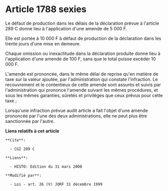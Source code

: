 # Article 1788 sexies

Le défaut de production dans les délais de la déclaration prévue à l'article 289 C donne lieu à l'application d'une amende de
5 000 F.

Elle est portée à 10 000 F à défaut de production de la déclaration dans les trente jours d'une mise en demeure.

Chaque omission ou inexactitude dans la déclaration produite donne lieu à l'application d'une amende de 100 F, sans que le
total puisse excéder 10 000 F.

L'amende est prononcée, dans le même délai de reprise qu'en matière de taxe sur la valeur ajoutée, par l'administration qui
constate l'infraction. Le recouvrement et le contentieux de cette amende sont assurés et suivis par l'administration qui
prononce l'amende suivant les mêmes procédures, et sous les mêmes garanties, sûretés et privilèges que ceux prévus pour cette
taxe ;

Lorsqu'une infraction prévue audit article a fait l'objet d'une amende prononcée par l'une des deux administrations, elle ne
peut plus être sanctionnée par l'autre.

**Liens relatifs à cet article**

	**Cite**:

	  - CGI 289 C

	**Liens**:

	  - HISTO: Edition du 31 mars 2000

	**Modifié par**:

	  - Loi - art. 26 (V) JORF 31 décembre 1999
